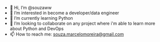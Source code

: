 - 👋 Hi, I’m @souzaww
- 👀 I’m interested in become a developer/data engineer
- 🌱 I’m currently learning Python
- 💞️ I’m looking to collaborate on any project where i'm able to learn more about Python and DevOps
- 📫 How to reach me: souza.marcelomoreira@gmail.com

<!---
souzaww/souzaww is a ✨ special ✨ repository because its `README.md` (this file) appears on your GitHub profile.
You can click the Preview link to take a look at your changes.
--->
